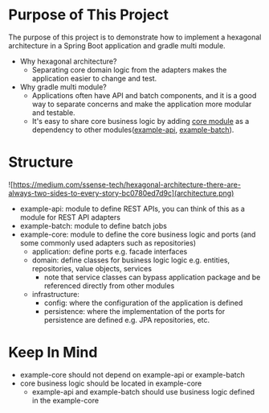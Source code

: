 # Purpose of This Project 
The purpose of this project is to demonstrate how to implement a hexagonal architecture in a Spring Boot application and gradle multi module. 
- Why hexagonal architecture? 
  - Separating core domain logic from the adapters makes the application easier to change and test.
- Why gradle multi module? 
  - Applications often have API and batch components, and it is a good way to separate concerns and make the application more modular and testable.
  - It's easy to share core business logic by adding [core module](./example-core) as a dependency to other modules([example-api](./example-api), [example-batch](./example-batch)). 
# Structure
![https://medium.com/ssense-tech/hexagonal-architecture-there-are-always-two-sides-to-every-story-bc0780ed7d9c](architecture.png)
- example-api: module to define REST APIs, you can think of this as a module for REST API adapters 
- example-batch: module to define batch jobs   
- example-core: module to define the core business logic and ports (and some commonly used adapters such as repositories)  
  - application: define ports e.g. facade interfaces
  - domain: define classes for business logic logic e.g. entities, repositories, value objects, services
    - note that service classes can bypass application package and be referenced directly from other modules
  - infrastructure:
    - config: where the configuration of the application is defined  
    - persistence: where the implementation of the ports for persistence are defined e.g. JPA repositories, etc. 

# Keep In Mind 
- example-core should not depend on example-api or example-batch 
- core business logic should be located in example-core
  - example-api and example-batch should use business logic defined in the example-core 
